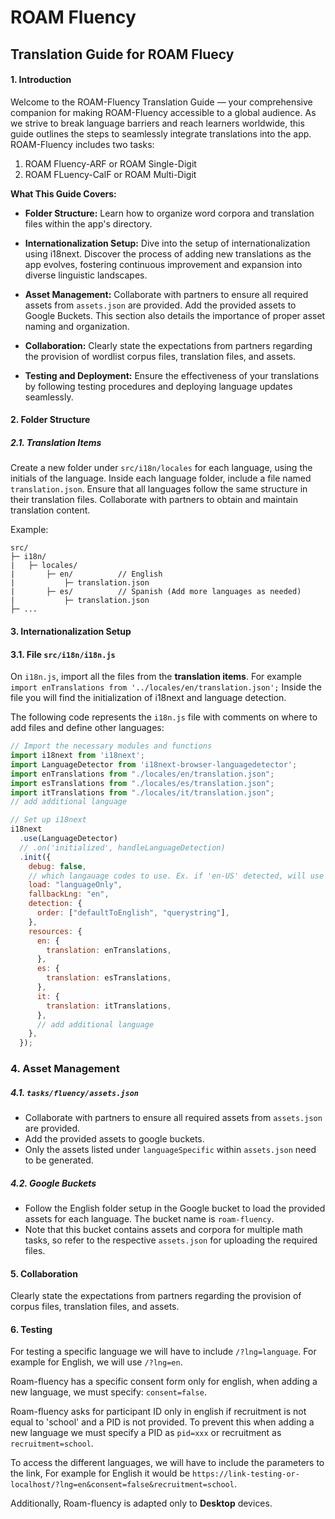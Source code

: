 # ROAM Fluency

## Translation Guide for ROAM Fluecy

#### 1. Introduction
Welcome to the ROAM-Fluency Translation Guide — your comprehensive companion for making ROAM-Fluency accessible to a global audience. As we strive to break language barriers and reach learners worldwide, this guide outlines the steps to seamlessly integrate translations into the app. ROAM-Fluency includes two tasks:

1. ROAM Fluency-ARF or ROAM Single-Digit
2. ROAM FLuency-CalF or ROAM Multi-Digit

**What This Guide Covers:**
- **Folder Structure:** Learn how to organize word corpora and translation files within the app's directory.

- **Internationalization Setup:** Dive into the setup of internationalization using i18next. Discover the process of adding new translations as the app evolves, fostering continuous improvement and expansion into diverse linguistic landscapes.

- **Asset Management:** Collaborate with partners to ensure all required assets from `assets.json` are provided. Add the provided assets to Google Buckets. This section also details the importance of proper asset naming and organization.

- **Collaboration:** Clearly state the expectations from partners regarding the provision of wordlist corpus files, translation files, and assets.

- **Testing and Deployment:** Ensure the effectiveness of your translations by following testing procedures and deploying language updates seamlessly.


#### 2. Folder Structure

##### 2.1. Translation Items
Create a new folder under `src/i18n/locales` for each language, using the initials of the language. Inside each language folder, include a file named `translation.json`. Ensure that all languages follow the same structure in their translation files. Collaborate with partners to obtain and maintain translation content.

Example:
```
src/
├─ i18n/
|   ├─ locales/
|       ├─ en/          // English
|           ├─ translation.json
|       ├─ es/          // Spanish (Add more languages as needed)
|           ├─ translation.json
├─ ...
```


#### 3. Internationalization Setup

#### 3.1. File `src/i18n/i18n.js`

On `i18n.js`, import all the files from the **translation items**. For example `import enTranslations from '../locales/en/translation.json';`
Inside the file you will find the initialization of i18next and language detection. 

The following code represents the `i18n.js` file with comments on where to add files and define other languages:

```javascript
// Import the necessary modules and functions
import i18next from 'i18next';
import LanguageDetector from 'i18next-browser-languagedetector';
import enTranslations from "./locales/en/translation.json"; 
import esTranslations from "./locales/es/translation.json"; 
import itTranslations from "./locales/it/translation.json"; 
// add additional language

// Set up i18next
i18next
  .use(LanguageDetector)
  // .on('initialized', handleLanguageDetection)
  .init({
    debug: false,
    // which langauage codes to use. Ex. if 'en-US' detected, will use 'en'
    load: "languageOnly",
    fallbackLng: "en",
    detection: {
      order: ["defaultToEnglish", "querystring"],
    },
    resources: {
      en: {
        translation: enTranslations,
      },
      es: {
        translation: esTranslations,
      },
      it: {
        translation: itTranslations,
      },
      // add additional language
    },
  });
```

### 4. Asset Management

##### 4.1. `tasks/fluency/assets.json`
- Collaborate with partners to ensure all required assets from `assets.json` are provided.
- Add the provided assets to google buckets.
- Only the assets listed under `languageSpecific` within `assets.json` need to be generated.

##### 4.2. Google Buckets
- Follow the English folder setup in the Google bucket to load the provided assets for each language. The bucket name is `roam-fluency`.
- Note that this bucket contains assets and corpora for multiple math tasks, so refer to the respective `assets.json` for uploading the required files.

#### 5. Collaboration
Clearly state the expectations from partners regarding the provision of corpus files, translation files, and assets.

#### 6. Testing
For testing a specific language we will have to include `/?lng=language`. For example for English, we will use `/?lng=en`.

Roam-fluency has a specific consent form only for english, when adding a new language, we must specify: `consent=false`.

Roam-fluency asks for participant ID only in english if recruitment is not equal to 'school' and a PID is not provided. To prevent this when adding a new language we must specify a PID as `pid=xxx` or recruitment as `recruitment=school`.

To access the different languages, we will have to include the parameters to the link, For example for English it would be `https://link-testing-or-localhost/?lng=en&consent=false&recruitment=school`.

Additionally, Roam-fluency is adapted only to **Desktop** devices.
